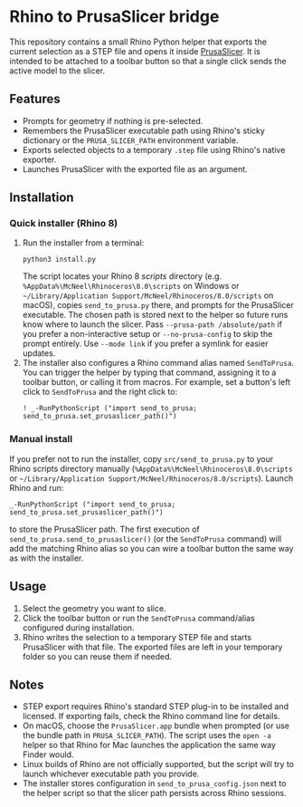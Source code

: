 # Rhino to PrusaSlicer bridge

This repository contains a small Rhino Python helper that exports the current
selection as a STEP file and opens it inside [PrusaSlicer](https://www.prusa3d.com/page/prusaslicer_424/).
It is intended to be attached to a toolbar button so that a single click sends
the active model to the slicer.

## Features

- Prompts for geometry if nothing is pre-selected.
- Remembers the PrusaSlicer executable path using Rhino's sticky dictionary or
  the `PRUSA_SLICER_PATH` environment variable.
- Exports selected objects to a temporary `.step` file using Rhino's native
  exporter.
- Launches PrusaSlicer with the exported file as an argument.

## Installation

### Quick installer (Rhino 8)

1. Run the installer from a terminal:
   ```
   python3 install.py
   ```
   The script locates your Rhino 8 *scripts* directory (e.g.
   `%AppData%\McNeel\Rhinoceros\8.0\scripts` on Windows or
   `~/Library/Application Support/McNeel/Rhinoceros/8.0/scripts` on macOS),
   copies `send_to_prusa.py` there, and prompts for the PrusaSlicer executable.
   The chosen path is stored next to the helper so future runs know where to
   launch the slicer. Pass `--prusa-path /absolute/path` if you prefer a
   non-interactive setup or `--no-prusa-config` to skip the prompt entirely.
   Use `--mode link` if you prefer a symlink for easier updates.
2. The installer also configures a Rhino command alias named `SendToPrusa`. You
   can trigger the helper by typing that command, assigning it to a toolbar
   button, or calling it from macros. For example, set a button's left click to
   `SendToPrusa` and the right click to:
   ```
   ! _-RunPythonScript ("import send_to_prusa; send_to_prusa.set_prusaslicer_path()")
   ```

### Manual install

If you prefer not to run the installer, copy `src/send_to_prusa.py` to your
Rhino scripts directory manually (`%AppData%\McNeel\Rhinoceros\8.0\scripts`
or `~/Library/Application Support/McNeel/Rhinoceros/8.0/scripts`). Launch Rhino
and run:
```
_-RunPythonScript ("import send_to_prusa; send_to_prusa.set_prusaslicer_path()")
```
to store the PrusaSlicer path. The first execution of
`send_to_prusa.send_to_prusaslicer()` (or the `SendToPrusa` command) will add the
matching Rhino alias so you can wire a toolbar button the same way as with the
installer.

## Usage

1. Select the geometry you want to slice.
2. Click the toolbar button or run the `SendToPrusa` command/alias configured
   during installation.
3. Rhino writes the selection to a temporary STEP file and starts PrusaSlicer
   with that file. The exported files are left in your temporary folder so you
   can reuse them if needed.

## Notes

- STEP export requires Rhino's standard STEP plug-in to be installed and
  licensed. If exporting fails, check the Rhino command line for details.
- On macOS, choose the `PrusaSlicer.app` bundle when prompted (or use the
  bundle path in `PRUSA_SLICER_PATH`). The script uses the `open -a` helper so
  that Rhino for Mac launches the application the same way Finder would.
- Linux builds of Rhino are not officially supported, but the script will try
  to launch whichever executable path you provide.
- The installer stores configuration in `send_to_prusa_config.json` next to the
  helper script so that the slicer path persists across Rhino sessions.
